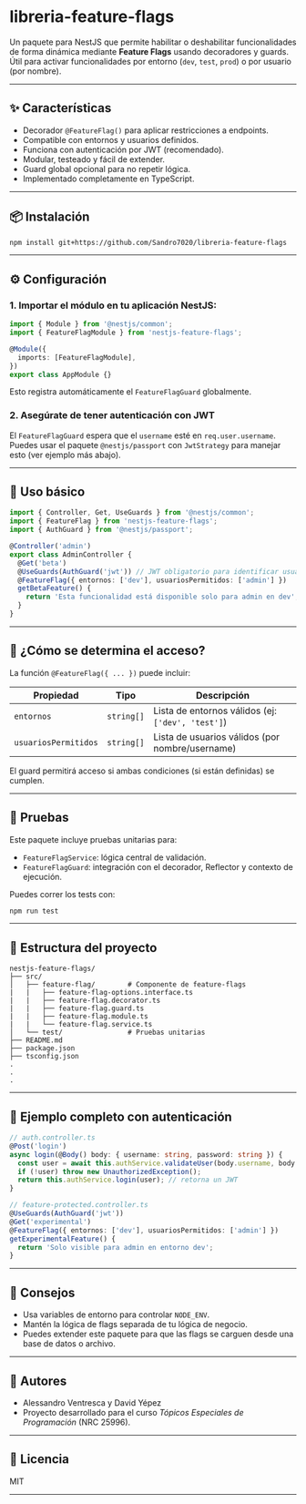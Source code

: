 # libreria-feature-flags

Un paquete para NestJS que permite habilitar o deshabilitar funcionalidades de forma dinámica mediante **Feature Flags** usando decoradores y guards. Útil para activar funcionalidades por entorno (`dev`, `test`, `prod`) o por usuario (por nombre).

---

## ✨ Características

- Decorador `@FeatureFlag()` para aplicar restricciones a endpoints.
- Compatible con entornos y usuarios definidos.
- Funciona con autenticación por JWT (recomendado).
- Modular, testeado y fácil de extender.
- Guard global opcional para no repetir lógica.
- Implementado completamente en TypeScript.

---

## 📦 Instalación

```bash
npm install git+https://github.com/Sandro7020/libreria-feature-flags
```

---

## ⚙️ Configuración

### 1. Importar el módulo en tu aplicación NestJS:

```ts
import { Module } from '@nestjs/common';
import { FeatureFlagModule } from 'nestjs-feature-flags';

@Module({
  imports: [FeatureFlagModule],
})
export class AppModule {}
```

Esto registra automáticamente el `FeatureFlagGuard` globalmente.

### 2. Asegúrate de tener autenticación con JWT

El `FeatureFlagGuard` espera que el `username` esté en `req.user.username`. Puedes usar el paquete `@nestjs/passport` con `JwtStrategy` para manejar esto (ver ejemplo más abajo).

---

## 🧩 Uso básico

```ts
import { Controller, Get, UseGuards } from '@nestjs/common';
import { FeatureFlag } from 'nestjs-feature-flags';
import { AuthGuard } from '@nestjs/passport';

@Controller('admin')
export class AdminController {
  @Get('beta')
  @UseGuards(AuthGuard('jwt')) // JWT obligatorio para identificar usuario
  @FeatureFlag({ entornos: ['dev'], usuariosPermitidos: ['admin'] })
  getBetaFeature() {
    return 'Esta funcionalidad está disponible solo para admin en dev';
  }
}
```

---

## 🔐 ¿Cómo se determina el acceso?

La función `@FeatureFlag({ ... })` puede incluir:

| Propiedad        | Tipo          | Descripción                                         |
|------------------|---------------|-----------------------------------------------------|
| `entornos`   | `string[]`    | Lista de entornos válidos (ej: `['dev', 'test']`)   |
| `usuariosPermitidos`   | `string[]`    | Lista de usuarios válidos (por nombre/username)     |

El guard permitirá acceso si ambas condiciones (si están definidas) se cumplen.

---

## 🧪 Pruebas

Este paquete incluye pruebas unitarias para:

- `FeatureFlagService`: lógica central de validación.
- `FeatureFlagGuard`: integración con el decorador, Reflector y contexto de ejecución.

Puedes correr los tests con:

```bash
npm run test
```

---

## 📁 Estructura del proyecto

```
nestjs-feature-flags/
├── src/
│   ├── feature-flag/        # Componente de feature-flags
|   |   ├── feature-flag-options.interface.ts 
|   |   ├── feature-flag.decorator.ts
|   |   ├── feature-flag.guard.ts 
|   |   ├── feature-flag.module.ts
|   |   └── feature-flag.service.ts
│   └── test/                # Pruebas unitarias
├── README.md
├── package.json
├── tsconfig.json
.
.
.
```

---

## 📌 Ejemplo completo con autenticación

```ts
// auth.controller.ts
@Post('login')
async login(@Body() body: { username: string, password: string }) {
  const user = await this.authService.validateUser(body.username, body.password);
  if (!user) throw new UnauthorizedException();
  return this.authService.login(user); // retorna un JWT
}

// feature-protected.controller.ts
@UseGuards(AuthGuard('jwt'))
@Get('experimental')
@FeatureFlag({ entornos: ['dev'], usuariosPermitidos: ['admin'] })
getExperimentalFeature() {
  return 'Solo visible para admin en entorno dev';
}
```

---

## 📢 Consejos

- Usa variables de entorno para controlar `NODE_ENV`.
- Mantén la lógica de flags separada de tu lógica de negocio.
- Puedes extender este paquete para que las flags se carguen desde una base de datos o archivo.

---

## 👥 Autores
- Alessandro Ventresca y David Yépez
- Proyecto desarrollado para el curso *Tópicos Especiales de Programación* (NRC 25996).

---

## 📝 Licencia

MIT

---
